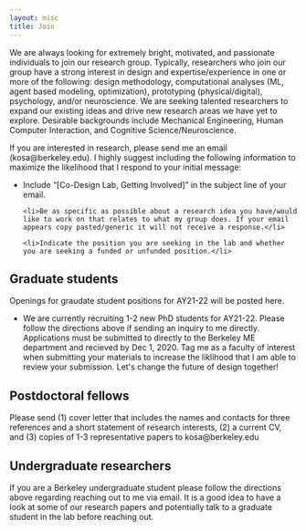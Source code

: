 ```yaml
---
layout: misc
title: Join
---
```


We are always looking for extremely bright, motivated, and passionate individuals to join our research group. Typically, researchers who join our group have a strong interest in design and expertise/experience in one or more of the following: design methodology, computational analyses (ML, agent based modeling, optimization), prototyping (physical/digital), psychology, and/or neuroscience. We are seeking talented researchers to expand our existing ideas and drive new research areas we have yet to explore. Desirable backgrounds include Mechanical Engineering, Human Computer Interaction, and Cognitive Science/Neuroscience. 

If you are interested in research, please send me an email (kosa<span style="display:none">obfuscate</span>@berkeley.edu). I highly suggest including the following information to maximize the likelihood that I respond to your initial message:

<ul>
	<li>Include “[Co-Design Lab, Getting Involved]” in the subject line of your email. </li>

	<li>Be as specific as possible about a research idea you have/would like to work on that relates to what my group does. If your email appears copy pasted/generic it will not receive a response.</li>
	
	<li>Indicate the position you are seeking in the lab and whether you are seeking a funded or unfunded position.</li>
</ul>

## Graduate students

Openings for graudate student positions for AY21-22 will be posted here.

<ul>
	<li>We are currently recruiting 1-2 new PhD students for AY21-22. Please follow the directions above if sending an inquiry to me directly. Applications must be submitted to directly to the Berkeley ME department and recieved by Dec 1, 2020. Tag me as a faculty of interest when submitting your materials to increase the liklihood that I am able to review your submission. Let's change the future of design together! </li>
</ul>	

## Postdoctoral fellows

Please send (1) cover letter that includes the names and contacts for three references and a short statement of research interests, (2) a current CV, and (3) copies of 1-3 representative papers to kosa<span style="display:none">obfuscate</span>@berkeley.edu

## Undergraduate researchers

If you are a Berkeley undergraduate student please follow the directions above regarding reaching out to me via email. It is a good idea to have a look at some of our research papers and potentially talk to a graduate student in the lab before reaching out. 
